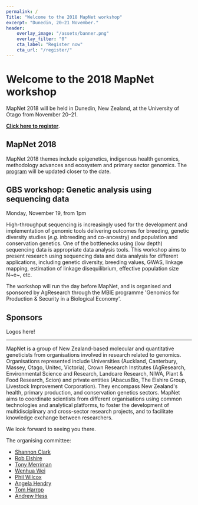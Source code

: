```yaml
---
permalink: /
Title: "Welcome to the 2018 MapNet workshop"
excerpt: "Dunedin, 20–21 November."
header:
    overlay_image: "/assets/banner.png"
    overlay_filter: "0"
    cta_label: "Register now"
    cta_url: "/register/"
---
```


<span></span>

# Welcome to the 2018 MapNet workshop

MapNet 2018 will be held in Dunedin, New Zealand, at the University of Otago from November 20–21.

**[Click here to register](/mapnetnz.github.io/register/)**.

## MapNet 2018

MapNet 2018 themes include epigenetics, indigenous health genomics, methodology advances and ecosystem and primary sector genomics. The [program](/mapnetnz.github.io/program/) will be updated closer to the date.

## GBS workshop: Genetic analysis using sequencing data

Monday, November 19, from 1pm

High-throughput sequencing is increasingly used for the development and implementation of genomic tools delivering outcomes for breeding, genetic diversity studies (*e.g.* inbreeding and co-ancestry) and population and conservation genetics. One of the bottlenecks using (low depth) sequencing data is appropriate data analysis tools. This workshop aims to present research using sequencing data and data analysis for different applications, including genetic diversity, breeding values, GWAS, linkage mapping, estimation of linkage disequilibrium, effective population size N~e~, etc.

The workshop will run the day before MapNet, and is organised and sponsored by AgResearch through the MBIE programme 'Genomics for Production & Security in a Biological Economy'. 

## Sponsors

Logos here!

 <!-- Do not display this at the moment
![By Jared and Corin (Jersey cow), [CC BY-SA 2.0](https://creativecommons.org/licenses/by-sa/2.0)](https://upload.wikimedia.org/wikipedia/commons/f/ff/Jersey_cow%2C_close-up.jpg)
 --> 

---

MapNet is a group of New Zealand-based molecular and quantitative geneticists from organisations involved in research related to genomics. Organisations represented include Universities (Auckland, Canterbury, Massey, Otago, Unitec, Victoria), Crown Research Institutes (AgResearch, Environmental Science and Research, Landcare Research, NIWA, Plant & Food Research, Scion) and private entities (AbacusBio, The Elshire Group, Livestock Improvement Corporation). They encompass New Zealand's health, primary production, and conservation genetics sectors. MapNet aims to coordinate scientists from different organisations using common technologies and analytical platforms, to foster the development of multidisciplinary and cross-sector research projects, and to facilitate knowledge exchange between researchers.

We look forward to seeing you there.

The organising committee:
- [Shannon Clark](mailto:Shannon.Clarke@agresearch.co.nz)
- [Rob Elshire](mailto:Rob@elshiregroup.co.nz)
- [Tony Merriman](mailto:tony.merriman@otago.ac.nz)
- [Wenhua Wei](mailto:wenhua.wei@otago.ac.nz)
- [Phil Wilcox](mailto:phillip.wilcox@otago.ac.nz)
- [Angela Hendry](mailto:angela.hendry@otago.ac.nz)
- [Tom Harrop](mailto:tom.harrop@otago.ac.nz)
- [Andrew Hess](mailto:andrew.hess@agresearch.co.nz)

